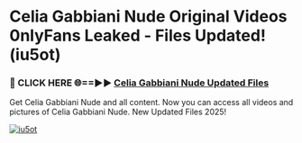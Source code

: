 # Celia Gabbiani Nude Original Videos 0nlyFans Leaked - Files Updated! (iu5ot)

<h3>🔴 CLICK HERE 🌐==►► <a href="https://tinyurl.com/52m3yx9h" rel="nofollow">Celia Gabbiani Nude Updated Files</a></h3>

Get Celia Gabbiani Nude and all content. Now you can access all videos and pictures of Celia Gabbiani Nude. New Updated Files 2025!

[![iu5ot](https://i.imgur.com/TnHtlc8.gif)](https://tinyurl.com/52m3yx9h)
